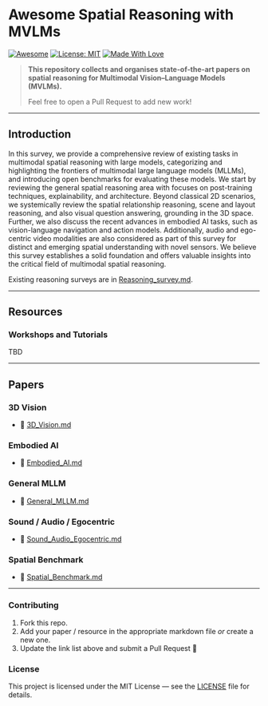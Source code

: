 # Awesome Spatial Reasoning with MVLMs

[![Awesome](https://cdn.rawgit.com/sindresorhus/awesome/d7305f38d29fed78fa85652e3a63e154dd8e8829/media/badge.svg)](https://github.com/hee9joon/Awesome-Diffusion-Models)
[![License: MIT](https://img.shields.io/badge/License-MIT-green.svg)](https://opensource.org/licenses/MIT)
[![Made With Love](https://img.shields.io/badge/Made%20With-Love-red.svg)](https://github.com/chetanraj/awesome-github-badges)

> **This repository collects and organises state‑of‑the‑art papers on spatial reasoning for Multimodal Vision–Language Models (MVLMs).**
>
> Feel free to open a Pull Request to add new work!

---

## Introduction

In this survey, we provide a comprehensive review of existing tasks in multimodal spatial reasoning with large models, categorizing and highlighting the frontiers of multimodal large language models (MLLMs), and introducing open benchmarks for evaluating these models. We start by reviewing the general spatial reasoning area with focuses on post-training techniques, explainability, and architecture. Beyond classical 2D scenarios, we systemically review the spatial relationship reasoning, scene and layout reasoning, and also visual question answering, grounding in the 3D space.
Further, we also discuss the recent advances in embodied AI tasks, such as vision-language navigation and action models. Additionally, audio and ego-centric video modalities are also considered as part of this survey for distinct and emerging spatial understanding with novel sensors. We believe this survey establishes a solid foundation and offers valuable insights into the critical field of multimodal spatial reasoning. 


Existing reasoning surveys are in [Reasoning_survey.md](./Reasoning_survey.md).

---

## Resources

### Workshops and Tutorials

TBD

---

## Papers

### 3D Vision

- 🔗 [3D_Vision.md](./3D_Vision.md)

### Embodied AI

- 🔗 [Embodied_AI.md](./Embodied_AI.md)

### General MLLM

- 🔗 [General_MLLM.md](./General_MLLM.md)

### Sound / Audio / Egocentric

- 🔗 [Sound_Audio_Egocentric.md](./Sound_Audio_Egocentric.md)

### Spatial Benchmark

- 🔗 [Spatial_Benchmark.md](./Spatial_Benchmark.md)

---

### Contributing

1. Fork this repo.
2. Add your paper / resource in the appropriate markdown file *or* create a new one.
3. Update the link list above and submit a Pull Request 🎉

### License

This project is licensed under the MIT License — see the [LICENSE](LICENSE) file for details.


